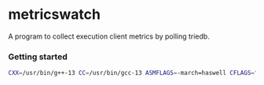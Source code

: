 # metricswatch

A program to collect execution client metrics by polling triedb.

### Getting started

```sh
CXX=/usr/bin/g++-13 CC=/usr/bin/gcc-13 ASMFLAGS=-march=haswell CFLAGS="-march=haswell" CXXFLAGS="-march=haswell" TRIEDB_TARGET=triedb_driver cargo run --example metricswatch -- --triedb-path <path> --record-metrics-interval-seconds <metrics_collection_interval> --otel-endpoint <endpoint>
```